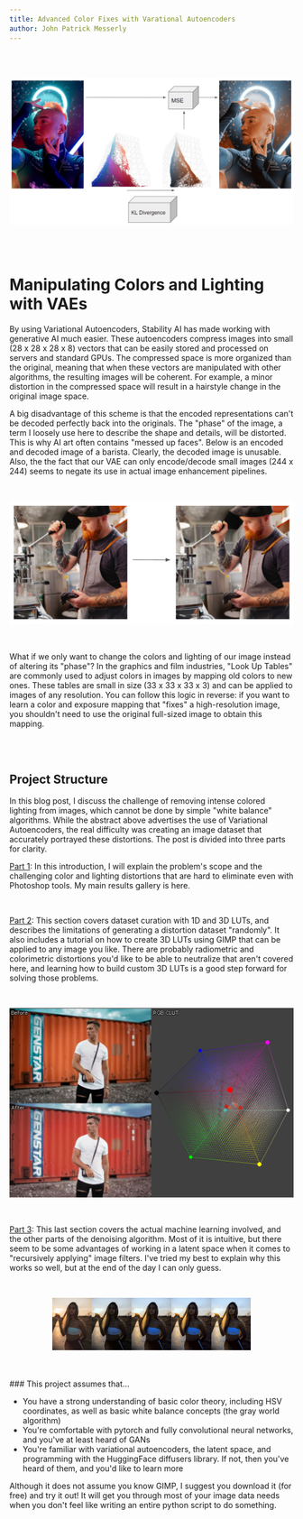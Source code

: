 ```yaml
---
title: Advanced Color Fixes with Varational Autoencoders
author: John Patrick Messerly 
---
```


<br>
<br>  


![cie_scatter](diagrams/model2.png)

<br>
<br>


# Manipulating Colors and Lighting with VAEs

By using Variational Autoencoders, Stability AI has made working with generative AI much easier. These autoencoders compress images into small (28 x 28 x 28 x 8) vectors that can be easily stored and processed on servers and standard GPUs. The compressed space is more organized than the original, meaning that when these vectors are manipulated with other algorithms, the resulting images will be coherent. For example, a minor distortion in the compressed space will result in a hairstyle change in the original image space.

A big disadvantage of this scheme is that the encoded representations can't be decoded perfectly back into the originals. The "phase" of the image, a term I loosely use here to describe the shape and details, will be distorted. This is why AI art often contains "messed up faces". Below is an encoded and decoded image of a barista. Clearly, the decoded image is unusable. Also, the the fact that our VAE can only encode/decode small images (244 x 244) seems to negate its use in actual image enhancement pipelines.

<br>

![barista](diagrams/barista.png)

<br>

What if we only want to change the colors and lighting of our image instead of altering its "phase"? In the graphics and film industries, "Look Up Tables" are commonly used to adjust colors in images by mapping old colors to new ones. These tables are small in size (33 x 33 x 33 x 3) and can be applied to images of any resolution. You can follow this logic in reverse: if you want to learn a color and exposure mapping that "fixes" a high-resolution image, you shouldn't need to use the original full-sized image to obtain this mapping.                                    
 
<br>
<br>
     
## Project Structure

In this blog post, I discuss the challenge of removing intense colored lighting from images, which cannot be done by simple "white balance" algorithms. While the abstract above advertises the use of Variational Autoencoders, the real difficulty was creating an image dataset that accurately portrayed these distortions. The post is divided into three parts for clarity.

[Part 1](https://messy-bytes.github.io/Advanced-ML-Color-Fixes/2023/04/29/P1.html): In this introduction, I will explain the problem's scope and the challenging color and lighting distortions that are hard to eliminate even with Photoshop tools. My main results gallery is here.

<br>

[Part 2](https://messy-bytes.github.io/Advanced-ML-Color-Fixes/2023/05/03/P2.html): This section covers dataset curation with 1D and 3D LUTs, and describes the limitations of generating a distortion dataset "randomly". It also includes a tutorial on how to create 3D LUTs using GIMP that can be applied to any image you like. There are probably radiometric and colorimetric distortions you'd like to be able to neutralize that aren't covered here, and learning how to build custom 3D LUTs is a good step forward for solving those problems.

<br>

 ![3DLUT](diagrams/3dlut.png)

<br>

[Part 3](https://messy-bytes.github.io/Advanced-ML-Color-Fixes/2023/05/05/P3.html): This last section covers the actual machine learning involved, and the other parts of the denoising algorithm. Most of it is intuitive, but there seem to be some advantages of working in a latent space when it comes to "recursively applying" image filters. I've tried my best to explain why this works so well, but at the end of the day I can only guess.

<br>
<p align="center">
  <img src="diagrams/recursive.png" width=70% height=70%/>
</p>
<br>
<br>
### This project assumes that...

*   You have a strong understanding of basic color theory, including HSV coordinates, as well as basic white balance concepts (the gray world algorithm)
*   You're comfortable with pytorch and fully convolutional neural networks, and you've at least heard of GANs 
*   You're familiar with variational autoencoders, the latent space, and programming with the HuggingFace diffusers library. If not, then you've heard of them, and you'd like to learn more

Although it does not assume you know GIMP, I suggest you download it (for free) and try it out! It will get you through most of your image data needs when you don't feel like writing an entire python script to do something.
     
     





